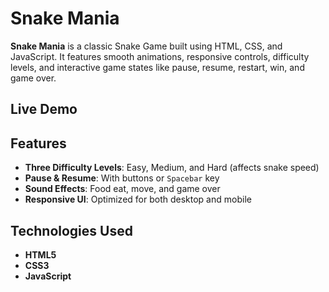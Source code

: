 # Snake Mania

**Snake Mania** is a classic Snake Game built using HTML, CSS, and JavaScript.
It features smooth animations, responsive controls, difficulty levels, and interactive game states like pause, resume, restart, win, and game over.

## Live Demo

## Features

- **Three Difficulty Levels**: Easy, Medium, and Hard (affects snake speed)
- **Pause & Resume**: With buttons or `Spacebar` key
- **Sound Effects**: Food eat, move, and game over
- **Responsive UI**: Optimized for both desktop and mobile

## Technologies Used

- **HTML5**
- **CSS3**
- **JavaScript**
